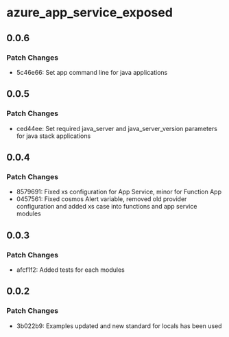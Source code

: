 # azure_app_service_exposed

## 0.0.6

### Patch Changes

- 5c46e66: Set app command line for java applications

## 0.0.5

### Patch Changes

- ced44ee: Set required java_server and java_server_version parameters for java stack applications

## 0.0.4

### Patch Changes

- 8579691: Fixed xs configuration for App Service, minor for Function App
- 0457561: Fixed cosmos Alert variable, removed old provider configuration and added xs case into functions and app service modules

## 0.0.3

### Patch Changes

- afcf1f2: Added tests for each modules

## 0.0.2

### Patch Changes

- 3b022b9: Examples updated and new standard for locals has been used
